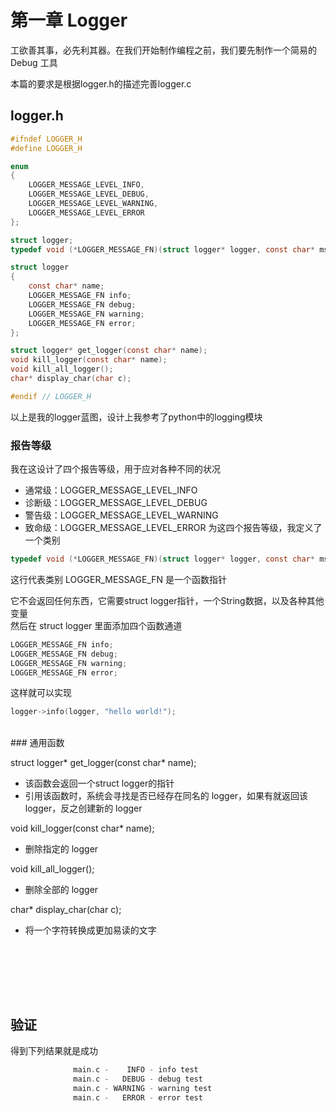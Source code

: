 # 第一章 Logger
工欲善其事，必先利其器。在我们开始制作编程之前，我们要先制作一个简易的 Debug 工具

本篇的要求是根据logger.h的描述完善logger.c

## logger.h

```c
#ifndef LOGGER_H
#define LOGGER_H

enum
{
    LOGGER_MESSAGE_LEVEL_INFO,
    LOGGER_MESSAGE_LEVEL_DEBUG,
    LOGGER_MESSAGE_LEVEL_WARNING,
    LOGGER_MESSAGE_LEVEL_ERROR
};

struct logger;
typedef void (*LOGGER_MESSAGE_FN)(struct logger* logger, const char* msg, ...);

struct logger
{
    const char* name;
    LOGGER_MESSAGE_FN info;
    LOGGER_MESSAGE_FN debug;
    LOGGER_MESSAGE_FN warning;
    LOGGER_MESSAGE_FN error;
};

struct logger* get_logger(const char* name);
void kill_logger(const char* name);
void kill_all_logger();
char* display_char(char c);

#endif // LOGGER_H
```

以上是我的logger蓝图，设计上我参考了python中的logging模块
<br>
### 报告等级
我在这设计了四个报告等级，用于应对各种不同的状况
- 通常级：LOGGER_MESSAGE_LEVEL_INFO
- 诊断级：LOGGER_MESSAGE_LEVEL_DEBUG
- 警告级：LOGGER_MESSAGE_LEVEL_WARNING
- 致命级：LOGGER_MESSAGE_LEVEL_ERROR
为这四个报告等级，我定义了一个类别

```c
typedef void (*LOGGER_MESSAGE_FN)(struct logger* logger, const char* msg, ...);
```

这行代表类别 LOGGER_MESSAGE_FN 是一个函数指针

它不会返回任何东西，它需要struct logger指针，一个String数据，以及各种其他变量
<br>
然后在 struct logger 里面添加四个函数通道

```c
LOGGER_MESSAGE_FN info;
LOGGER_MESSAGE_FN debug;
LOGGER_MESSAGE_FN warning;
LOGGER_MESSAGE_FN error;
```

这样就可以实现

```c
logger->info(logger, "hello world!");
```
<br>
### 通用函数

struct logger* get_logger(const char* name);
- 该函数会返回一个struct logger的指针
- 引用该函数时，系统会寻找是否已经存在同名的 logger，如果有就返回该 logger，反之创建新的 logger

void kill_logger(const char* name);
- 删除指定的 logger

void kill_all_logger();
- 删除全部的 logger

char* display_char(char c);
- 将一个字符转换成更加易读的文字

<br><br><br>

<br>

## 验证

得到下列结果就是成功
```c
              main.c -    INFO - info test
              main.c -   DEBUG - debug test
              main.c - WARNING - warning test
              main.c -   ERROR - error test
```